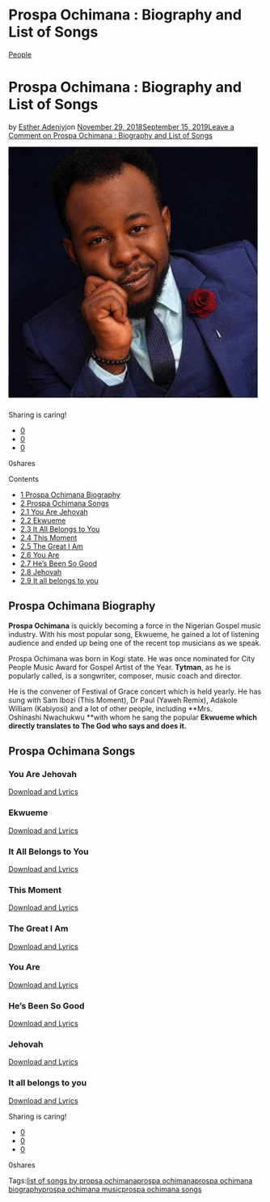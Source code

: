# Prospa Ochimana : Biography and List of Songs

[People](https://estheradeniyi.com/category/people/)
# Prospa Ochimana : Biography and List of Songs

by [Esther Adeniyi](https://estheradeniyi.com/author/esther-adeniyi/)on [November 29, 2018September 15, 2019](https://estheradeniyi.com/prospa-ochimana/)[Leave a Comment on Prospa Ochimana : Biography and List of Songs](https://estheradeniyi.com/prospa-ochimana/#respond)

![Prospa Ochimana](images\Prospa-Ochimana.png)

Sharing is caring!

- [0](https://www.facebook.com/sharer/sharer.php?u=https%3A%2F%2Festheradeniyi.com%2Fprospa-ochimana%2F&amp;t=Prospa%20Ochimana%20%3A%20Biography%20and%20List%20of%20Songs)
- [0](https://twitter.com/intent/tweet?text=Prospa%20Ochimana%20%3A%20Biography%20and%20List%20of%20Songs&amp;url=https%3A%2F%2Festheradeniyi.com%2Fprospa-ochimana%2F)
- [0](#)

0shares

Contents

- [1 Prospa Ochimana Biography](#Prospa_Ochimana_Biography)
- [2 Prospa Ochimana Songs](#Prospa_Ochimana_Songs)
- [2.1 You Are Jehovah](#You_Are_Jehovah)
- [2.2 Ekwueme](#Ekwueme)
- [2.3 It All Belongs to You](#It_All_Belongs_to_You)
- [2.4 This Moment](#This_Moment)
- [2.5 The Great I Am](#The_Great_I_Am)
- [2.6 You Are](#You_Are)
- [2.7 He&#x2019;s Been So Good](#Hes_Been_So_Good)
- [2.8 Jehovah](#Jehovah)
- [2.9 It all belongs to you](#It_all_belongs_to_you)

## Prospa Ochimana Biography

**Prospa Ochimana** is quickly becoming a force in the Nigerian Gospel music industry. With his most popular song, Ekwueme, he gained a lot of listening audience and ended up being one of the recent top&#xA0;musicians as we speak.

Prospa Ochimana was born in Kogi state. He was once nominated for City People Music Award for Gospel Artist of the Year. **Tytman**, as he is popularly called, is a songwriter, composer, music coach and director.

He is the convener of Festival of Grace concert which is held yearly. He has sung with Sam Ibozi (This Moment), Dr Paul (Yaweh&#xA0;Remix), Adakole William (Kabiyosi) and a lot of other people, including **Mrs. Oshinashi&#xA0;Nwachukwu&#xA0;**with whom he sang the popular **Ekwueme which directly translates to The God who says and does it.**

## Prospa Ochimana Songs

### You Are Jehovah

[Download and Lyrics](https://estheradeniyi.com/you-are-jehovah-by-prospa-ochimana/)

### Ekwueme

[Download and Lyrics](https://estheradeniyi.com/download-ekwueme-by-prospa-ochimana-lyrics/)

### It All Belongs to You

[Download and Lyrics](https://gospellyricsng.com/it-all-belongs-to-you-prospa-ochimana/)

### This Moment

[Download and Lyrics](https://gospelsongsng.com/this-moment-download-and-lyrics-sam-ibozi-ft-prospa-ochimana/)

### The Great I Am

[Download and Lyrics](https://estheradeniyi.com/the-great-i-am-by-prospa-ochimana/)

### You Are

[Download and Lyrics](https://gospelsongsng.com/you-are-download-and-lyrics-kelvocal-ft-prospa-ochimana/)

### He&#x2019;s Been So Good

[Download and Lyrics](https://gospelsongsng.com/hes-been-so-good-download-and-lyrics-chen-emmanuel-ft-prospa-ochimana/)

### Jehovah

[Download and Lyrics](https://gospelsongsng.com/jehovah-download-and-lyrics-dr-paul-ft-prospa-ochimana/)

### It all belongs to you

[Download and Lyrics](https://jesusful.com/it-all-belongs-to-you-prospa-ochimana-mp3-and-lyrics/)

Sharing is caring!

- [0](https://www.facebook.com/sharer/sharer.php?u=https%3A%2F%2Festheradeniyi.com%2Fprospa-ochimana%2F&amp;t=Prospa%20Ochimana%20%3A%20Biography%20and%20List%20of%20Songs)
- [0](https://twitter.com/intent/tweet?text=Prospa%20Ochimana%20%3A%20Biography%20and%20List%20of%20Songs&amp;url=https%3A%2F%2Festheradeniyi.com%2Fprospa-ochimana%2F)
- [0](#)

0shares

Tags:[list of songs by propsa ochimana](https://estheradeniyi.com/tag/list-of-songs-by-propsa-ochimana/)[prospa ochimana](https://estheradeniyi.com/tag/prospa-ochimana/)[prospa ochimana biography](https://estheradeniyi.com/tag/prospa-ochimana-biography/)[prospa ochimana music](https://estheradeniyi.com/tag/prospa-ochimana-music/)[prospa ochimana songs](https://estheradeniyi.com/tag/prospa-ochimana-songs/)